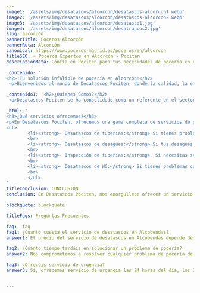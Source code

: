 ```yaml
---
image1: '/assets/img/desatascos/alcorcon/desatascos-alcorcon1.webp'
image2: '/assets/img/desatascos/alcorcon/desatascos-alcorcon2.webp'
image3: '/assets/img/desatascos/alcorcon/desatasco1.jpg'
image4: '/assets/img/desatascos/alcorcon/desatrancos2.jpg'
slug: alcorcon
bannerTitle: Poceros Alcorcón
bannerRuta: Alcorcón
canonical: https://www.poceros-madrid.es/poceros/en/alcorcon
titleSEO: ⭐ Poceros Expertos en Alcorcón - Pociten
descriptionMeta: Confía en Pociten para tus necesidades de pocería en Alcorcón ✅. Servicio rápido, eficiente y profesional. Llama al 647 37 67 82 para más información 📱

_contenido: "
<h2>¡Tu solución infalible de pocería en Alcorcón!</h2>
 <p>Bienvenidos al mundo de Desatascos Pociten, donde la calidad, la eficiencia y la innovación en servicios de pocería se unen para ofrecer las mejores soluciones en Alcorcón. Somos una empresa que ha crecido junto a la comunidad, comprometida no solo con resolver problemas de saneamiento, sino también con contribuir al bienestar y desarrollo sostenible de nuestra área de servicio.</p>"

_contenido1: '<h2>¿Quienes Somos?</h2>
 <p>Desatascos Pociten se ha consolidado como un referente en el sector de pocería en Alcorcón. Nuestra trayectoria se caracteriza por una constante evolución y adaptación a las necesidades cambiantes de nuestros clientes. Con un enfoque en la utilización de tecnología de punta y prácticas sostenibles, nos hemos posicionado como la primera opción para servicios de desatascos y mantenimiento de redes de saneamiento.</p>' 

_html: "
<h3>¿Qué servicios ofrecemos?</h3>
<p>En Desatascos Pociten, ofrecemos una gama completa de servicios de pocería, cada uno diseñado para satisfacer las necesidades específicas de nuestros clientes. Desde desatascos y limpiezas de tuberías hasta inspecciones con cámara y mantenimiento preventivo, nuestros servicios están diseñados para garantizar el funcionamiento óptimo de las redes de saneamiento.</p>
<ul>
		<li><strong>- Desatascos de tuberías:</strong> Si tienes problemas con tus tuberías, podemos ayudarte a solucionarlos. Utilizamos técnicas innovadoras para localizar el problema y solucionarlo de manera rápida y efectiva.</li>
        <br>
		<li><strong>- Desatascos de desagües:</strong> Si tus desagües están obstruidos, podemos ayudarte a desatascarlos. Utilizamos herramientas especializadas para limpiar tus desagües y evitar futuros problemas de obstrucciones.</li>
        <br>
		<li><strong>- Inspección de tuberías:</strong>  Si necesitas saber el estado de tus tuberías, podemos realizar una inspección de las mismas. Utilizamos cámaras de última generación para localizar cualquier problema que puedan tener tus tuberías.</li>
        <br>
		<li><strong>- Desatascos de WC:</strong> Si tienes problemas con tu WC, no dudes en contactar con nosotros. Ofrecemos un servicio rápido y efectivo para solucionar cualquier problema que puedas tener.</li>
        <br>
        </ul>    
"
titleConclusion: CONCLUSIÓN
conclusion: En Desatascos Pociten, nos enorgullece ofrecer un servicio de calidad y confianza a todos nuestros clientes en Alcobendas y sus alrededores. Si tienes problemas con tus tuberías, desagües, WC o cualquier otra obstrucción, no dudes en contactar con nosotros. Ofrecemos servicios personalizados y competitivos para garantizar una solución rápida y efectiva a cualquier problema de desatascos. ¡Los desatascos en Alcobendas nunca han sido tan fáciles!

blockquote: blockquote

titleFaqs: Preguntas Frecuentes

faq:  faq
faq1: ¿Cuánto cuesta el servicio de desatascos en Alcobendas?
answer1: El precio del servicio de desatascos en Alcobendas depende del tipo de problema y la complejidad de la reparación. En Desatascos Pociten, ofrecemos presupuestos personalizados y competitivos a todos nuestros clientes. No dudes en contactar con nosotros para recibir una estimación gratuita y sin compromiso.

faq2: ¿Cuánto tiempo tardáis en solucionar un problema de pocería?
answer2: Nos comprometemos a resolver cualquier problema de pocería de manera rápida y efectiva. El tiempo que tardamos en solucionar un problema depende de la complejidad del mismo, pero siempre intentamos ofrecer un servicio rápido y eficaz para minimizar las molestias a nuestros clientes.

faq3: ¿Ofrecéis servicio de urgencia?
answer3: Sí, ofrecemos servicio de urgencia las 24 horas del día, los 365 días del año. Si tienes un problema de desatascos urgente, no dudes en contactar con nosotros para recibir una atención rápida y efectiva.


---
```

